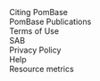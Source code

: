 <div class="left-menu-part left-menu-item"><a routerLink="/about/citing-pombase">Citing PomBase</a></div>
<div class="left-menu-part left-menu-item"><a routerLink="/about/published-by-pombase">PomBase Publications</a></div>
<div class="left-menu-part left-menu-item"><a routerLink="/about/terms-of-use">Terms of Use</a></div>
<div class="left-menu-part left-menu-item"><a routerLink="/about/pombase-sab">SAB</a></div>
<div class="left-menu-part left-menu-item"><a routerLink="/about/privacy-policy">Privacy Policy</a></div>
<div class="left-menu-part left-menu-item"><a routerLink="/help">Help</a></div>
<div class="left-menu-part left-menu-item"><a routerLink="/about/resource-metrics">Resource metrics</a></div>

